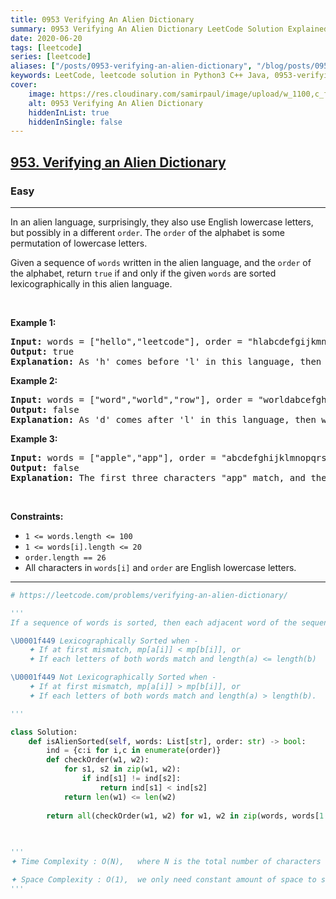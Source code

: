 ```yaml
---
title: 0953 Verifying An Alien Dictionary
summary: 0953 Verifying An Alien Dictionary LeetCode Solution Explained
date: 2020-06-20
tags: [leetcode]
series: [leetcode]
aliases: ["/posts/0953-verifying-an-alien-dictionary", "/blog/posts/0953-verifying-an-alien-dictionary", "/0953-verifying-an-alien-dictionary"]
keywords: LeetCode, leetcode solution in Python3 C++ Java, 0953-verifying-an-alien-dictionary solution
cover:
    image: https://res.cloudinary.com/samirpaul/image/upload/w_1100,c_fit,co_rgb:FFFFFF,l_text:Arial_70_bold:0953 Verifying An Alien Dictionary/problem-solving.webp
    alt: 0953 Verifying An Alien Dictionary
    hiddenInList: true
    hiddenInSingle: false
---
```



<h2><a href="https://leetcode.com/problems/verifying-an-alien-dictionary/">953. Verifying an Alien Dictionary</a></h2><h3>Easy</h3><hr><div><p>In an alien language, surprisingly, they also use English lowercase letters, but possibly in a different <code>order</code>. The <code>order</code> of the alphabet is some permutation of lowercase letters.</p>

<p>Given a sequence of <code>words</code> written in the alien language, and the <code>order</code> of the alphabet, return <code>true</code> if and only if the given <code>words</code> are sorted lexicographically in this alien language.</p>

<p>&nbsp;</p>
<p><strong class="example">Example 1:</strong></p>

<pre><strong>Input:</strong> words = ["hello","leetcode"], order = "hlabcdefgijkmnopqrstuvwxyz"
<strong>Output:</strong> true
<strong>Explanation: </strong>As 'h' comes before 'l' in this language, then the sequence is sorted.
</pre>

<p><strong class="example">Example 2:</strong></p>

<pre><strong>Input:</strong> words = ["word","world","row"], order = "worldabcefghijkmnpqstuvxyz"
<strong>Output:</strong> false
<strong>Explanation: </strong>As 'd' comes after 'l' in this language, then words[0] &gt; words[1], hence the sequence is unsorted.
</pre>

<p><strong class="example">Example 3:</strong></p>

<pre><strong>Input:</strong> words = ["apple","app"], order = "abcdefghijklmnopqrstuvwxyz"
<strong>Output:</strong> false
<strong>Explanation: </strong>The first three characters "app" match, and the second string is shorter (in size.) According to lexicographical rules "apple" &gt; "app", because 'l' &gt; '∅', where '∅' is defined as the blank character which is less than any other character (<a href="https://en.wikipedia.org/wiki/Lexicographical_order" target="_blank">More info</a>).
</pre>

<p>&nbsp;</p>
<p><strong>Constraints:</strong></p>

<ul>
	<li><code>1 &lt;= words.length &lt;= 100</code></li>
	<li><code>1 &lt;= words[i].length &lt;= 20</code></li>
	<li><code>order.length == 26</code></li>
	<li>All characters in <code>words[i]</code> and <code>order</code> are English lowercase letters.</li>
</ul>
</div>

---




```python
# https://leetcode.com/problems/verifying-an-alien-dictionary/

''' 
If a sequence of words is sorted, then each adjacent word of the sequence must also be sorted.

\U0001f449 Lexicographically Sorted when -
    ✦ If at first mismatch, mp[a[i]] < mp[b[i]], or
    ✦ If each letters of both words match and length(a) <= length(b)

\U0001f449 Not Lexicographically Sorted when -
    ✦ If at first mismatch, mp[a[i]] > mp[b[i]], or
    ✦ If each letters of both words match and length(a) > length(b).

'''

class Solution:
    def isAlienSorted(self, words: List[str], order: str) -> bool:
        ind = {c:i for i,c in enumerate(order)}
        def checkOrder(w1, w2):
            for s1, s2 in zip(w1, w2):
                if ind[s1] != ind[s2]:
                    return ind[s1] < ind[s2]
            return len(w1) <= len(w2)
        
        return all(checkOrder(w1, w2) for w1, w2 in zip(words, words[1:]))

                
        
'''
✦ Time Complexity : O(N),   where N is the total number of characters in words.

✦ Space Complexity : O(1),  we only need constant amount of space to store the mapping of letters to index which does not depend on the size of input. Hence we get constant space complexity.
'''
```
